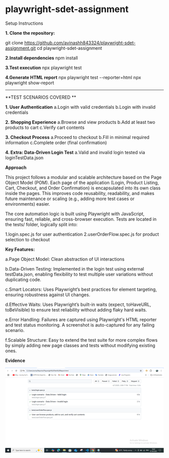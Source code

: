 # playwright-sdet-assignment
Setup Instructions

**1. Clone the repository:**

git clone https://github.com/avinashh843324/playwright-sdet-assignment.git
cd playwright-sdet-assignment

**2.Install dependencies**
npm install

**3.Test execution**
npx playwright test

**4.Generate HTML report**
npx playwright test --reporter=html
npx playwright show-report

______________________________________________________________________________________

**TEST SCENARIOS COVERED **

**1. User Authentication**
  a.Login with valid credentials
  b.Login with invalid credentials

**2. Shopping Experience**
  a.Browse and view products
  b.Add at least two products to cart
  c.Verify cart contents
  
**3. Checkout Process**
  a.Proceed to checkout
  b.Fill in minimal required information
  c.Complete order (final confirmation)
  
**4. Extra: Data-Driven Login Test**
  a.Valid and invalid login tested via loginTestData.json

**Approach**

This project follows a modular and scalable architecture based on the Page Object Model (POM). Each page of the application (Login, Product Listing, Cart, Checkout, and Order Confirmation) is encapsulated into its own class inside the pages. This improves code reusability, readability, and makes future maintenance or scaling (e.g., adding more test cases or environments) easier.

The core automation logic is built using Playwright with JavaScript, ensuring fast, reliable, and cross-browser execution. Tests are located in the tests/ folder, logically split into:

1.login.spec.js for user authentication
2.userOrderFlow.spec.js for product selection to checkout

**Key Features:**

a.Page Object Model: Clean abstraction of UI interactions

b.Data-Driven Testing: Implemented in the login test using external testData.json, enabling flexibility to test multiple user variations without duplicating code.

c.Smart Locators: Uses Playwright’s best practices for element targeting, ensuring robustness against UI changes.

d.Effective Waits: Uses Playwright’s built-in waits (expect, toHaveURL, toBeVisible) to ensure test reliability without adding flaky hard waits.

e.Error Handling: Failures are captured using Playwright's HTML reporter and test status monitoring. A screenshot is auto-captured for any failing scenario.

f.Scalable Structure: Easy to extend the test suite for more complex flows by simply adding new page classes and tests without modifying existing ones.

**Evidence**

![Test Execution Success](./screenshots/test-success.png)




